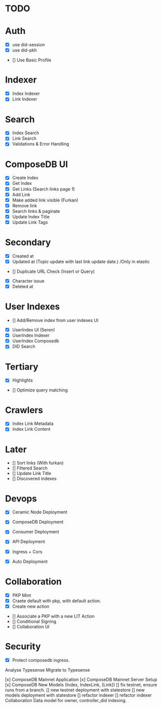 # TODO

# Auth
- [x] use did-session
- [x] use did-pkh
- [] Use Basic Profile

# Indexer
- [x] Index Indexer
- [x] Link Indexer

# Search
- [x] Index Search
- [x] Link Search
- [x] Validations & Error Handling

# ComposeDB UI
- [x] Create Index
- [x] Get Index
- [x] Get Links (Search links page 1)
- [x] Add Link
- [x] Make added link visible (Furkan)
- [x] Remove link
- [x] Search links & paginate
- [x] Update Index Title
- [x] Update Link Tags

# Secondary
- [x] Created at
- [x] Updated at (Topic update with last link update date.) /Only in elastic
- [] Duplicate URL Check (Insert or Query)
- [x] Character issue
- [x] Deleted at

# User Indexes
- [] Add/Remove index from user indexes UI
- [x] UserIndex UI (Seren)
- [x] UserIndex Indexer
- [x] UserIndex Composedb
- [x] DID Search

# Tertiary
- [x] Highlights
- [] Optimize query matching

# Crawlers
- [x] Index Link Metadata
- [x] Index Link Content

# Later
- [] Sort links (With furkan)
- [] Filtered Search
- [] Update Link Title
- [] Discovered indexes

# Devops
- [x] Ceramic Node Deployment
- [x] ComposeDB Deployment
- [x] Consumer Deployment
- [x] API Deployment
- [x] Ingress + Cors
- [x] Auto Deployment


# Collaboration
- [x] PKP Mint 
- [x] Craete default with pkp, with default action.
- [x] Create new action
- [] Associate a PKP with a new LIT Action
- [] Conditional Signing 
- [] Collaboration UI	


# Security
- [x] Protect composedb ingress.

Analyse Typesense 
Migrate to Typesense 

[x] ComposeDB Mainnet Application
[x] ComposeDB Mainnet Server Setup
[x] ComposeDB New Models (Index, IndexLink, [Link])
[] fix testnet, ensure runs from a branch.
[] new testnet deployment with statestore
[] new models deployment with statestore
[] refactor indexer
[] refactor indexer
Collaboration
Data model for owner, controller_did indexing.
